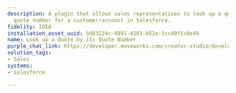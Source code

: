 ```yaml
---
description: A plugin that allows sales representatives to look up a quote by its
  quote number for a customer/account in Salesforce.
fidelity: IDEA
installation_asset_uuid: 3d83224c-8991-4101-b52e-1cc40f1c8e49
name: Look up a Quote by its Quote Number
purple_chat_link: https://developer.moveworks.com/creator-studio/developer-tools/purple-chat?conversation=%7B%22startTimestamp%22%3A%2211%3A43%2BAM%22%2C%22messages%22%3A%5B%7B%22parts%22%3A%5B%7B%22richText%22%3A%22I+need+to+look+up+a+quote+for+a+customer+in+Salesforce.%22%7D%5D%2C%22role%22%3A%22user%22%7D%2C%7B%22parts%22%3A%5B%7B%22richText%22%3A%22Okay%2C+which+customer+are+you+looking+for%3F%22%7D%5D%2C%22role%22%3A%22assistant%22%7D%2C%7B%22parts%22%3A%5B%7B%22richText%22%3A%22Acme+Inc.%22%7D%5D%2C%22role%22%3A%22user%22%7D%2C%7B%22parts%22%3A%5B%7B%22reasoningSteps%22%3A%5B%7B%22richText%22%3A%22Searching+Salesforce+for+quotes+related+to+%27Acme+Inc.%27...%22%2C%22status%22%3A%22pending%22%7D%5D%7D%2C%7B%22reasoningSteps%22%3A%5B%7B%22richText%22%3A%22Found+3+quotes+for+Acme+Inc.%22%2C%22status%22%3A%22success%22%7D%5D%7D%2C%7B%22richText%22%3A%22I+found+three+quotes+for+Acme+Inc.++Can+you+confirm+which+quote+you%27re+looking+for%3F%22%7D%2C%7B%22richText%22%3A%22%3Cul%3E%3Cli%3EQuote+Q-1234%3C%2Fli%3E%3Cli%3EQuote+Q-5678%3C%2Fli%3E%3Cli%3EQuote+Q-9012%3C%2Fli%3E%3C%2Ful%3E%22%7D%5D%2C%22role%22%3A%22assistant%22%7D%2C%7B%22parts%22%3A%5B%7B%22richText%22%3A%22Quote+Q-5678%22%7D%5D%2C%22role%22%3A%22user%22%7D%2C%7B%22parts%22%3A%5B%7B%22reasoningSteps%22%3A%5B%7B%22richText%22%3A%22Retrieving+quote+details+from+Salesforce...%22%2C%22status%22%3A%22pending%22%7D%5D%7D%2C%7B%22reasoningSteps%22%3A%5B%7B%22richText%22%3A%22Successfully+retrieved+quote+details.%22%2C%22status%22%3A%22success%22%7D%5D%7D%2C%7B%22richText%22%3A%22Here+are+the+details+for+Quote+Q-5678%3A%22%7D%2C%7B%22richText%22%3A%22%3Cul%3E%3Cli%3E%3Cb%3EQuote+Number%3A%3C%2Fb%3E+Q-5678%3C%2Fli%3E%3Cli%3E%3Cb%3ECustomer%3A%3C%2Fb%3E+Acme+Inc.%3C%2Fli%3E%3Cli%3E%3Cb%3ESKU%3A%3C%2Fb%3E+X500%3C%2Fli%3E%3Cli%3E%3Cb%3EQuantity%3A%3C%2Fb%3E+100%3C%2Fli%3E%3Cli%3E%3Cb%3EPrice%3A%3C%2Fb%3E+15000%3C%2Fli%3E%3Cli%3E%3Cb%3EValid+Until%3A%3C%2Fb%3E+2024-05-20%3C%2Fli%3E%3Cli%3E%3Cb%3EStatus%3A%3C%2Fb%3E+Draft%3C%2Fli%3E%3C%2Ful%3E%22%7D%2C%7B%22citations%22%3A%5B%7B%22citationTitle%22%3A%22Quote+Q-5678%22%2C%22connectorName%22%3A%22salesforce%22%7D%5D%7D%5D%2C%22role%22%3A%22assistant%22%7D%5D%7D
solution_tags:
- Sales
systems:
- salesforce

---
```


